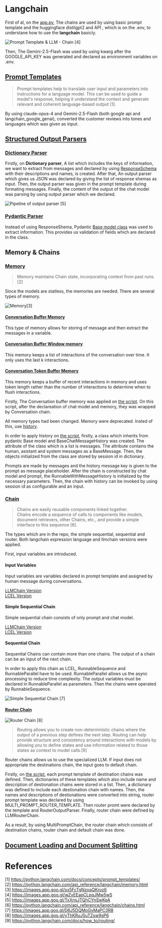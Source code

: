 # Langchain 

First of al, on the [app.py](app.py), The chains are used by using basic prompt template and the huggingface distilgpt2 and API , which is on the .env,  to understane how to use the **langchain** basicly.

![Prompt Template & LLM - Chain [4]](images/1_4wwDs1_d6B42FQTl-dB9pw.png)

Then, The Gemini-2.5-Flash was used by using kwarg after the GOOGLE_API_KEY was generated and declared as environment variables on .env.

## [Prompt Templates](langchain_prompt_template)

> Prompt templates help to translate user input and parameters into instructions for a language model. This can be used to guide a model's response, helping it understand the context and generate relevant and coherent language-based output [1].<p>

By using claude-opus-4 and Gemini-2.5-Flash (both google api and langchain_google_genai), converted the customer reviews into tones and languages which was given as input. <p>

## [Structured Output Parsers](langchain_output_parser)
### [Dictionary Parser](langchain_output_parser/app_langchain_google_api_langchain_parser.py)
Firstly, on **Dictionary parser**, A list which includes the keys of information, we want to extract from messages and declared by using [ResponseSchema](https://python.langchain.com/api_reference/langchain/output_parsers/langchain.output_parsers.structured.ResponseSchema.html) with their descriptions and names, is created. After that, An output parser which gives us JSON was declared by giving the list of response shemas as input. Then, the output parser was given in the prompt template during formating messages. Finally, the content of the output of the chat model was parsing by using output parser which we declared. <p>

![Pipeline of output parser [5]](images/1_cFS4aWCi4FnKcnk1xu5Gqw.png)

### [Pydantic Parser](langchain_output_parser/app_langchain_google_pydantic_parser.py)

Instead of using ResponseShema, Pydantic [Base model class](https://docs.pydantic.dev/latest/api/base_model/) was used to extract information. This provides us validation of fields which are declared in the class.<p>

## Memory & Chains
### [Memory](langchain_memory)
> Memory maintains Chain state, incorporating context from past runs.[2]<p>

Since the models are statless, the memories are needed. There are several types of memory. <p>

![Memory[3]](images/0_sUkvbURF633MXJyX.png)
#### [Conversation Buffer Memory](https://python.langchain.com/api_reference/langchain/memory/langchain.memory.buffer.ConversationBufferMemory.html)
This type of memory allows for storing of message and then extract the messages in a variable.<p>
#### [Conversation Buffer Window memory](https://python.langchain.com/api_reference/langchain/memory/langchain.memory.buffer_window.ConversationBufferWindowMemory.html)
This memory keeps a list of interactions of the conversation over time. It only uses the last k interactions.<p>
#### [Conversation Token Buffer Memory](https://python.langchain.com/api_reference/langchain/memory/langchain.memory.token_buffer.ConversationTokenBufferMemory.html)
This memory keeps a buffer of recent interactions in memory and uses token length rather than the number of interactions to determine when to flush interactions.<p>


Firstly, The Conversation buffer memory was applied on [the script](langchain_memory/app_google_memory_ConversationBufferMemory.py). On this script, after the declareation of chat model and memory, they was wrapped by Conversation chain.<p>

All memory types had been changed. Memory were deprecated. Insted of this, use <ins>history</ins>. <p>

In order to apply history on [the script](langchain_memory/app_google_memory_runnablewithmessagehistory.py), firstly, a class which inherits from pydantic Base model and BaseChatMessageHistory was created. The attribute of the class which is a list is messages. The attribute contains the human, asistant and system messages as a BaseMessage. Then, the objects initialized from the class are stored by session id in dictionary. <p>

Prompts are made by messages and the history message key is given to the prompt as message placeholder. After the chain is constructed by chat model and prompt, the RunnableWithMessageHistory is initialized by the necessary parameters. Then, the chain with history can be invoked by using session id as configurable and an input.<p>

### [Chain](langchain_chains)

>Chains are easily reusable components linked together.<br>
Chains encode a sequence of calls to components like models, document retrievers, other Chains, etc., and provide a simple interface to this sequence [6].<p>


The types which are in the repo, the simple sequential, sequential and router. Both langchain expression language and llmchain versions were applied.<p>

First, input variables are introduced.<p>

#### Input Variables

Input variables are variables declared in prompt template and assigned by human message during conversations.<p>

[LLMChain Version](langchain_chains/app_simple_sequential_chain_input_variables_lllmchain.py)<br>
[LCEL Version](langchain_chains/app_simple_sequential_chain_input_variables_lcel.py)<br>

#### Simple Sequential Chain

Simple sequential chain consists of only prompt and chat model.<p>
[LLMChain Version](langchain_chains/app_simple_sequential_chain_lllmchain.py)<br>
[LCEL Version](langchain_chains/app_simple_sequential_chain_lcel.py)

#### Sequential Chain
Sequential Chains can contain more than one chains. The output of a chain can be an input of the next chain.<p>

In order to apply this chain as LCEL, RunnableSequence and RunnableParallel have to be used. RunnableParallel allows us the async processing to reduce time complexity. The output variables must be declared in RunnableParallel as parameters. Then the chains were operated by RunnableSequence.<p>



![Simple Sequential Chain [7]](images/1_GkhQHtaPz1PIbLIW43vQ-A.jpg)

#### [Router Chain](router_chains)

![Router Chain [8]](images/9_yeEjVhG-thumbnail_webp-600x300.webp)

>Routing allows you to create non-deterministic chains where the output of a previous step defines the next step. Routing can help provide structure and consistency around interactions with models by allowing you to define states and use information related to those states as context to model calls.[9]<p>


Router chains allows us to use the specialized LLM. If input does not appropriate the destinations chain, the input goes to default chain.<p>

Firstly, on [the script](router_chains/app_router_chain_lllmchain.py), each prompt template of destination chains was defined. Then, dictionaries of these templates which also include name and description of destionation chains were stored in a list. Then, a dictionary was defined to include each destionation chain with names. Then, the names and descriptions of destionations were converted into string, router prompt template was declared by using MULTI_PROMPT_ROUTER_TEMPLATE. Then router promt were declared by the template and RouterOutputParser. Finally, router chain were defined by LLMRouterChain.<p>

As a result, by using MultiPromptChain, the router chain which consists of destination chains, router chain and default chain was done.


## [Document Loading and Document Splitting](langchain_doc)


# References
[1] https://python.langchain.com/docs/concepts/prompt_templates/ <br>
[2] https://python.langchain.com/api_reference/langchain/memory.html <br>
[3] https://images.app.goo.gl/sx5FcTgNzoaQKroz6 <br>
[4] https://images.app.goo.gl/wZvEEapCLpqJMw5w5 <br>
[5] https://images.app.goo.gl/TxXnsJTQhCYnSwKeA <br>
[6] https://python.langchain.com/api_reference/langchain/chains.html<br>
[7] https://images.app.goo.gl/D6J5DQMoGvMaPC3R8 <br>
[8] https://images.app.goo.gl/yThKRuJ5uTZsw9sP6 <br>
[9] https://python.langchain.com/docs/how_to/routing/<br>